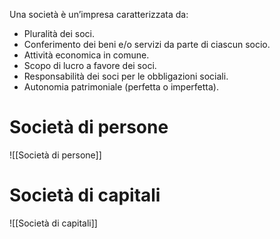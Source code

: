 Una società è un’impresa caratterizzata da:
- Pluralità dei soci.
- Conferimento dei beni e/o servizi da parte di ciascun socio.
- Attività economica in comune.
- Scopo di lucro a favore dei soci.
- Responsabilità dei soci per le obbligazioni sociali.
- Autonomia patrimoniale (perfetta o imperfetta).

# Società di persone
![[Società di persone]]

# Società di capitali
![[Società di capitali]]